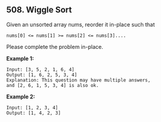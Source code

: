 ## 508. Wiggle Sort

Given an unsorted array nums, reorder it in-place such that
```
nums[0] <= nums[1] >= nums[2] <= nums[3]....
```
Please complete the problem in-place.

**Example 1:**
```
Input: [3, 5, 2, 1, 6, 4]
Output: [1, 6, 2, 5, 3, 4]
Explanation: This question may have multiple answers, 
and [2, 6, 1, 5, 3, 4] is also ok.
```

**Example 2:**
```
Input: [1, 2, 3, 4]
Output: [1, 4, 2, 3]
```
